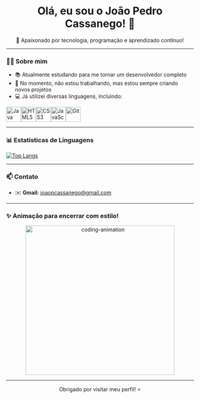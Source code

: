 <h1 align="center">Olá, eu sou o João Pedro Cassanego! 👋</h1>

<p align="center">
  🚀 Apaixonado por tecnologia, programação e aprendizado contínuo!
</p>

---

### 👨‍🎓 Sobre mim

- 📚 Atualmente estudando para me tornar um desenvolvedor completo
- 💼 No momento, não estou trabalhando, mas estou sempre criando novos projetos
- 💻 Já utilizei diversas linguagens, incluindo:

<div style="display: flex; align-items: center;">
  <img src="https://cdn.jsdelivr.net/gh/devicons/devicon/icons/java/java-original.svg" width="40px" alt="Java" />
  <img src="https://cdn.jsdelivr.net/gh/devicons/devicon/icons/html5/html5-original.svg" width="40px" alt="HTML5" />
  <img src="https://cdn.jsdelivr.net/gh/devicons/devicon/icons/css3/css3-original.svg" width="40px" alt="CSS3" />
  <img src="https://cdn.jsdelivr.net/gh/devicons/devicon/icons/javascript/javascript-original.svg" width="40px" alt="JavaScript" />
  <img src="https://cdn.jsdelivr.net/gh/devicons/devicon/icons/git/git-original.svg" width="40px" alt="Git" />
</div>

---

### 📊 Estatísticas de Linguagens

[![Top Langs](https://github-readme-stats.vercel.app/api/top-langs/?username=joaopcassanego&layout=compact&theme=tokyonight)](https://github.com/anuraghazra/github-readme-stats)

---

### 📫 Contato

- ✉️ **Gmail:** [joaopcassanego@gmail.com](mailto:joaopcassanego@gmail.com)

---

### ✨ Animação para encerrar com estilo!

<p align="center">
  <img src="https://media.giphy.com/media/qgQUggAC3Pfv687qPC/giphy.gif" width="400" alt="coding-animation" />
</p>

---

<p align="center">Obrigado por visitar meu perfil! ⭐</p>
